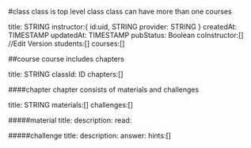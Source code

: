 #class
class is top level class
class can have more than one courses

title: STRING
instructor:{
  id:uid, STRING
  provider: STRING
}
createdAt: TIMESTAMP
updatedAt: TIMESTAMP
pubStatus: Boolean
coInstructor:[] //Edit Version
students:[]
courses:[]

##course
course includes chapters

title: STRING
classId: ID
chapters:[]

####chapter
chapter consists of materials and challenges

title: STRING
materials:[]
challenges:[]

#####material
title:
description:
read:

#####challenge
title:
description:
answer:
hints:[]
